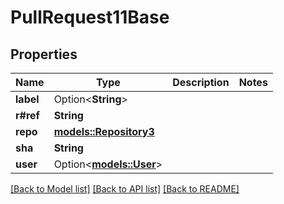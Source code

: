 # PullRequest11Base

## Properties

Name | Type | Description | Notes
------------ | ------------- | ------------- | -------------
**label** | Option<**String**> |  | 
**r#ref** | **String** |  | 
**repo** | [**models::Repository3**](Repository_3.md) |  | 
**sha** | **String** |  | 
**user** | Option<[**models::User**](User.md)> |  | 

[[Back to Model list]](../README.md#documentation-for-models) [[Back to API list]](../README.md#documentation-for-api-endpoints) [[Back to README]](../README.md)


